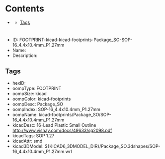 



Contents
========

* [](#)
	* [Tags](#tags)

# 

- ID: FOOTPRINT-kicad-kicad-footprints-Package_SO-SOP-16_4.4x10.4mm_P1.27mm
- Name: 
- Description: 

## Tags

- hexID: 
- oompType: FOOTPRINT
- oompSize: kicad
- oompColor: kicad-footprints
- oompDesc: Package_SO
- oompIndex: SOP-16_4.4x10.4mm_P1.27mm
- oompName: kicad-footprints/Package_SO/SOP-16_4.4x10.4mm_P1.27mm
- kicadDesc: 16-Lead Plastic Small Outline http://www.vishay.com/docs/49633/sg2098.pdf
- kicadTags: SOP 1.27
- kicadAttr: smd
- kicad3DModel: ${KICAD6_3DMODEL_DIR}/Package_SO.3dshapes/SOP-16_4.4x10.4mm_P1.27mm.wrl
